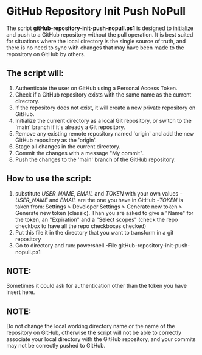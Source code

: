 # GitHub Repository Init Push NoPull
The script <b>gitHub-repository-init-push-nopull.ps1</b> is designed to initialize and push to a GitHub repository without the pull operation.
It is best suited for situations where the local directory is the single source of truth, and there is no need to sync with changes that may have been made to the repository on GitHub by others.

## The script will:
1) Authenticate the user on GitHub using a Personal Access Token.
2) Check if a GitHub repository exists with the same name as the current directory.
3) If the repository does not exist, it will create a new private repository on GitHub.
4) Initialize the current directory as a local Git repository, or switch to the 'main' branch if it's already a Git repository.
5) Remove any existing remote repository named 'origin' and add the new GitHub repository as the 'origin'.
6) Stage all changes in the current directory.
7) Commit the changes with a message "My commit".
8) Push the changes to the 'main' branch of the GitHub repository.

## How to use the script:
1) substitute _USER_NAME_, _EMAIL_ and _TOKEN_ with your own values
-_USER_NAME_ and _EMAIL_ are the one you have in GitHub
-_TOKEN_ is taken from: Settings > Developer Settings > Generate new token > Generate new token (classic).
Than you are asked to give a "Name" for the token, an "Expiration" and a "Select scopes" (check the repo checkbox to have all the repo checkboxes checked)
2) Put this file it in the directory that you want to transform in a git repository
3) Go to directory and run: powershell -File gitHub-repository-init-push-nopull.ps1


## NOTE:
Sometimes it could ask for authentication other than the token you have insert here.

## NOTE:
Do not change the local working directory name or the name of the repository on GitHub, otherwise the script will not be able to correctly associate your local directory with the GitHub repository, and your commits may not be correctly pushed to GitHub.
